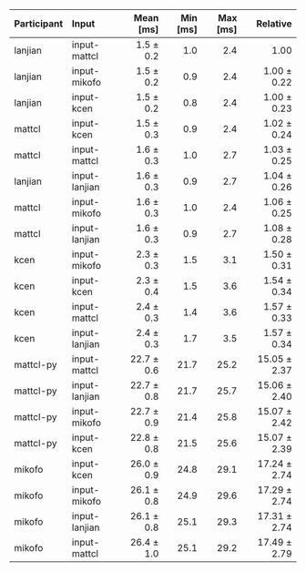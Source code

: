 | Participant | Input | Mean [ms] | Min [ms] | Max [ms] | Relative |
|:---|:---|---:|---:|---:|---:|
| lanjian | input-mattcl | 1.5 ± 0.2 | 1.0 | 2.4 | 1.00 |
| lanjian | input-mikofo | 1.5 ± 0.2 | 0.9 | 2.4 | 1.00 ± 0.22 |
| lanjian | input-kcen | 1.5 ± 0.2 | 0.8 | 2.4 | 1.00 ± 0.23 |
| mattcl | input-kcen | 1.5 ± 0.3 | 0.9 | 2.4 | 1.02 ± 0.24 |
| mattcl | input-mattcl | 1.6 ± 0.3 | 1.0 | 2.7 | 1.03 ± 0.25 |
| lanjian | input-lanjian | 1.6 ± 0.3 | 0.9 | 2.7 | 1.04 ± 0.26 |
| mattcl | input-mikofo | 1.6 ± 0.3 | 1.0 | 2.4 | 1.06 ± 0.25 |
| mattcl | input-lanjian | 1.6 ± 0.3 | 0.9 | 2.7 | 1.08 ± 0.28 |
| kcen | input-mikofo | 2.3 ± 0.3 | 1.5 | 3.1 | 1.50 ± 0.31 |
| kcen | input-kcen | 2.3 ± 0.4 | 1.5 | 3.6 | 1.54 ± 0.34 |
| kcen | input-mattcl | 2.4 ± 0.3 | 1.4 | 3.6 | 1.57 ± 0.33 |
| kcen | input-lanjian | 2.4 ± 0.3 | 1.7 | 3.5 | 1.57 ± 0.34 |
| mattcl-py | input-mattcl | 22.7 ± 0.6 | 21.7 | 25.2 | 15.05 ± 2.37 |
| mattcl-py | input-lanjian | 22.7 ± 0.8 | 21.7 | 25.7 | 15.06 ± 2.40 |
| mattcl-py | input-mikofo | 22.7 ± 0.9 | 21.4 | 25.8 | 15.07 ± 2.42 |
| mattcl-py | input-kcen | 22.8 ± 0.8 | 21.5 | 25.6 | 15.07 ± 2.39 |
| mikofo | input-kcen | 26.0 ± 0.9 | 24.8 | 29.1 | 17.24 ± 2.74 |
| mikofo | input-mikofo | 26.1 ± 0.8 | 24.9 | 29.6 | 17.29 ± 2.74 |
| mikofo | input-lanjian | 26.1 ± 0.8 | 25.1 | 29.3 | 17.31 ± 2.74 |
| mikofo | input-mattcl | 26.4 ± 1.0 | 25.1 | 29.2 | 17.49 ± 2.79 |
